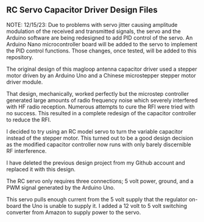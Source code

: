 ## RC Servo Capacitor Driver Design Files<br>
<p> NOTE: 12/15/23: Due to problems with servo jitter causing amplitude modulation of the received and transmitted signals, the servo and the Arduino software are being redesigned to add PID control of the servo. An Arduino Nano microcontroller board will be added to the servo to implement the PID control functions. Those changes, once tested, will be added to this repository.
<p>
The original design of this magloop antenna capacitor driver used a stepper motor driven by an Arduino Uno and a Chinese microstepper stepper motor driver module.
<p>
That design, mechanically, worked perfectly but the microstep controller generated large amounts of radio frequency noise which severely interfered with HF radio reception. Numerous attempts to cure the RFI were tried with no success. This resulted in a complete redesign of the capacitor controller to reduce the RFI.
<p>
I decided to try using an RC model servo to turn the variable capacitor instead of the stepper motor. This turned out to be a good design decision as the modified capacitor controller now runs with only barely discernible RF interference. 
<p>
I have deleted the previous design project from my Github account and replaced it with this design.
<p>
The RC servo only requires three connections; 5 volt power, ground, and a PWM signal generated by the Arduino Uno. 
<p>
This servo pulls enough current from the 5 volt supply that the regulator on-board the Uno is unable to supply it. I added a 12 volt to 5 volt switching converter from Amazon to supply power to the servo.
<p>

